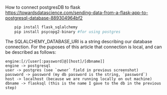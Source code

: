 How to connect postgresDB to flask
https://towardsdatascience.com/sending-data-from-a-flask-app-to-postgresql-database-889304964bf2
```python
    pip install flask_sqlalchemy
    pip install psycopg2-binary #for using postgres
```

The SQLALCHEMY_DATABASE_URI is a string describing our database connection. For the puposes of this article that connection is local, and can be described as follows:

```
engine:[//[user[:password]@][host]/[dbname]]
engine -> postgresql
user -> postgres (see `owner` field in previous screenshot)
password -> password (my db password is the string, `password`)
host -> localhost (because we are running locally on out machine)
dbname -> flasksql (this is the name I gave to the db in the previous step)

```